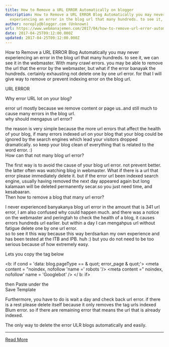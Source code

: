 ```yaml
---
title: How to Remove a URL ERROR Automatically on blogger
description: How to Remove a URL ERROR Blog Automatically you may never
  experiencing an error in the blog url that many hundreds. to see it, we can
author: noreply@blogger.com (Unknown)
url: https://www.webmanajemen.com/2017/04/how-to-remove-url-error-automatically.html
date: 2017-04-25T09:12:00.000Z
updated: 2017-04-25T09:12:00.000Z
---
```


How to Remove a URL ERROR Blog Automatically 
you may never experiencing an error in the blog url that many hundreds. to  see it, we can see it in the webmaster. With many crawl errors. you may be  able to remove the url that the error by the webmaster, but what if the  error banayak the hundreds. certainly exhausting not delete one by one url  error. for that I will give way to remove or prevent indexing error on the  blog url. 

  
    


URL ERROR

                   
    
   
 
Why error URL lot on your blog? 
  
  error url mostly because we remove content or page us..and still much to  cause many errors in the blog url.  
why should mengapus url error? 
  
  the reason is very simple because the more url errors that affect the  health of your blog, if many errors indexed url on your blog that your blog  could be ignored by the search engines which lead your visitors dropped  dramatically. so keep your blog clean of everything that is related to the  word error. :)  
How can that not many blog url error? 
  
  The first way is to avoid the cause of your blog url error. not prevent  better. the latter often was watching blog in webmaster. What if there is a  url that error please immediately delete it. but if the error url been  indexed search engine, usually having removed the next day appeared again  but long kalamaan will be deleted permanently secar.so you just need time,  and kesabaaran.  
Then how to remove a blog that many url error? 
  
  I never experienced banyakanya blog url error in the amount that is 341 url  error, I am also confused why could happen much. and there was a notice on  the webmaster and peringtah to check the health of a blog, it causes errors  hundreds url earlier. but within a day I can mengahpus url without fatigue  delete one by one url error.  
so to see it this way because this way berdsarkan my own experience and has  been tested at the ITB and IPB. huh :) but you do not need to be too  serious because of how extremely easy. 

  Lets you copy the tag below  

<b: if cond = 'data: blog.pageType == & quot; error_page &  quot;'> <meta content = "noindex, nofollow 'name =' robots '/>  <meta content =" noindex, nofollow' name = 'Googlebot' /> </ b:  if> 

  then Paste under the <head>  
  Save Template  



Furthermore, you have to do is wait a day and check back url error. if   there is a rest please delete itself because it only removes the tag   urls indexed Blum error. so if there are remaining error that means the   url that is already indexed.  


The only way to delete the error ULR blogs automatically and easily.<hr/> <a href="https://www.webmanajemen.com/2017/04/how-to-remove-url-error-automatically.html" rel="follow" class="button" id="read-more">Read More</a>